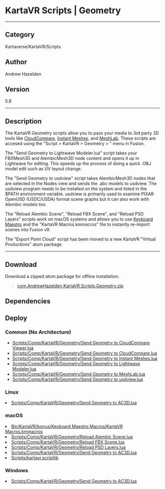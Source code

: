 # KartaVR Scripts | Geometry
___

## Category
Kartaverse/KartaVR/Scripts

## Author
Andrew Hazelden

## Version
5.8

___

## Description
<p>The KartaVR Geometry scripts allow you to pass your media to 3rd party 3D tools like <a href="http://www.cloudcompare.org">CloudCompare</a>, <a href="https://github.com/wjakob/instant-meshes">Instant Meshes</a>, and <a href="http://www.meshlab.net/">MeshLab</a>. These scripts are accesed using the "Script &gt; KartaVR &gt; Geometry &gt; " menu in Fusion.</p>

<p>The "Send Geometry to Lightwave Modeler.lua" script takes your FBXMesh3D and AlembicMesh3D node content and opens it up in Lightwave for editing. This speeds up the process of doing a quick .OBJ model edit such as UV layout change.</p>

<p>The "Send Geometry to usdview" script takes AlembicMesh3D nodes that are selected in the Nodes view and sends the .abc models to usdview. The usdview program needs to be installed on the system and listed in the $PATH environment variable. usdview is primarily used to examine PIXAR OpenUSD (USDC/USDA) format scene graphs but it can also work with Alembic models too.</p>

<p>The "Reload Alembic Scene", "Reload FBX Scene", and "Reload PSD Layers" scripts work on macOS systems and allows you to use <a href="https://www.keyboardmaestro.com/main/">Keyboard Maestro</a> and the "KartaVR Macros.kmmacros" file to instantly re-import scenes into Fusion v9.</p>

<p>The "Export Point Cloud" script has been moved to a new KartaVR "Virtual Productions" atom package.</p>

___

## Download

Download a zipped atom package for offline installation:
> [com.AndrewHazelden.KartaVR.Scripts.Geometry.zip](https://gitlab.com/WeSuckLess/Reactor/-/archive/master/Reactor-master.zip?path=Atoms/com.AndrewHazelden.KartaVR.Scripts.Geometry)  

## Dependencies

## Deploy

### Common (No Architecture)

<ul>
<li><a href="https://gitlab.com/WeSuckLess/Reactor/-/blob/master/Atoms/com.AndrewHazelden.KartaVR.Scripts.Geometry/Scripts/Comp/KartaVR/Geometry/Send Geometry to CloudCompare Viewer.lua?ref_type=heads">Scripts/Comp/KartaVR/Geometry/Send Geometry to CloudCompare Viewer.lua</a></li>
<li><a href="https://gitlab.com/WeSuckLess/Reactor/-/blob/master/Atoms/com.AndrewHazelden.KartaVR.Scripts.Geometry/Scripts/Comp/KartaVR/Geometry/Send Geometry to CloudCompare.lua?ref_type=heads">Scripts/Comp/KartaVR/Geometry/Send Geometry to CloudCompare.lua</a></li>
<li><a href="https://gitlab.com/WeSuckLess/Reactor/-/blob/master/Atoms/com.AndrewHazelden.KartaVR.Scripts.Geometry/Scripts/Comp/KartaVR/Geometry/Send Geometry to Instant Meshes.lua?ref_type=heads">Scripts/Comp/KartaVR/Geometry/Send Geometry to Instant Meshes.lua</a></li>
<li><a href="https://gitlab.com/WeSuckLess/Reactor/-/blob/master/Atoms/com.AndrewHazelden.KartaVR.Scripts.Geometry/Scripts/Comp/KartaVR/Geometry/Send Geometry to Lightwave Modeler.lua?ref_type=heads">Scripts/Comp/KartaVR/Geometry/Send Geometry to Lightwave Modeler.lua</a></li>
<li><a href="https://gitlab.com/WeSuckLess/Reactor/-/blob/master/Atoms/com.AndrewHazelden.KartaVR.Scripts.Geometry/Scripts/Comp/KartaVR/Geometry/Send Geometry to MeshLab.lua?ref_type=heads">Scripts/Comp/KartaVR/Geometry/Send Geometry to MeshLab.lua</a></li>
<li><a href="https://gitlab.com/WeSuckLess/Reactor/-/blob/master/Atoms/com.AndrewHazelden.KartaVR.Scripts.Geometry/Scripts/Comp/KartaVR/Geometry/Send Geometry to usdview.lua?ref_type=heads">Scripts/Comp/KartaVR/Geometry/Send Geometry to usdview.lua</a></li>
</ul>

### Linux

<li><a href="https://gitlab.com/WeSuckLess/Reactor/-/blob/master/Atoms/com.AndrewHazelden.KartaVR.Scripts.Geometry/Linux/Scripts/Comp/KartaVR/Geometry/Send Geometry to AC3D.lua?ref_type=heads">Scripts/Comp/KartaVR/Geometry/Send Geometry to AC3D.lua</a></li>

### macOS

<li><a href="https://gitlab.com/WeSuckLess/Reactor/-/blob/master/Atoms/com.AndrewHazelden.KartaVR.Scripts.Geometry/Mac/Bin/KartaVR/bonus/Keyboard Maestro Macros/KartaVR Macros.kmmacros?ref_type=heads">Bin/KartaVR/bonus/Keyboard Maestro Macros/KartaVR Macros.kmmacros</a></li>
<li><a href="https://gitlab.com/WeSuckLess/Reactor/-/blob/master/Atoms/com.AndrewHazelden.KartaVR.Scripts.Geometry/Mac/Scripts/Comp/KartaVR/Geometry/Reload Alembic Scene.lua?ref_type=heads">Scripts/Comp/KartaVR/Geometry/Reload Alembic Scene.lua</a></li>
<li><a href="https://gitlab.com/WeSuckLess/Reactor/-/blob/master/Atoms/com.AndrewHazelden.KartaVR.Scripts.Geometry/Mac/Scripts/Comp/KartaVR/Geometry/Reload FBX Scene.lua?ref_type=heads">Scripts/Comp/KartaVR/Geometry/Reload FBX Scene.lua</a></li>
<li><a href="https://gitlab.com/WeSuckLess/Reactor/-/blob/master/Atoms/com.AndrewHazelden.KartaVR.Scripts.Geometry/Mac/Scripts/Comp/KartaVR/Geometry/Reload PSD Layers.lua?ref_type=heads">Scripts/Comp/KartaVR/Geometry/Reload PSD Layers.lua</a></li>
<li><a href="https://gitlab.com/WeSuckLess/Reactor/-/blob/master/Atoms/com.AndrewHazelden.KartaVR.Scripts.Geometry/Mac/Scripts/Comp/KartaVR/Geometry/Send Geometry to AC3D.lua?ref_type=heads">Scripts/Comp/KartaVR/Geometry/Send Geometry to AC3D.lua</a></li>
<li><a href="https://gitlab.com/WeSuckLess/Reactor/-/blob/master/Atoms/com.AndrewHazelden.KartaVR.Scripts.Geometry/Mac/Scripts/kartavr.scriptlib?ref_type=heads">Scripts/kartavr.scriptlib</a></li>

### Windows

<li><a href="https://gitlab.com/WeSuckLess/Reactor/-/blob/master/Atoms/com.AndrewHazelden.KartaVR.Scripts.Geometry/Windows/Scripts/Comp/KartaVR/Geometry/Send Geometry to AC3D.lua?ref_type=heads">Scripts/Comp/KartaVR/Geometry/Send Geometry to AC3D.lua</a></li>
